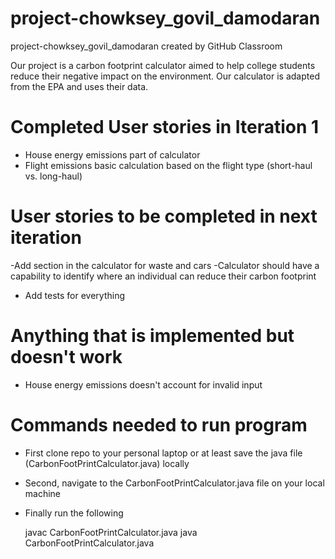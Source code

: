 # project-chowksey_govil_damodaran
project-chowksey_govil_damodaran created by GitHub Classroom

Our project is a carbon footprint calculator aimed to help college students reduce their negative impact on the environment. Our calculator is adapted from the EPA and uses their data.


# Completed User stories in Iteration 1
- House energy emissions part of calculator
- Flight emissions basic calculation based on the flight type (short-haul vs. long-haul)

# User stories to be completed in next iteration
-Add section in the calculator for waste and cars
-Calculator should have a capability to identify where an individual can reduce their carbon footprint
- Add tests for everything

# Anything that is implemented but doesn't work
- House energy emissions doesn't account for invalid input

# Commands needed to run program
- First clone repo to your personal laptop or at least save the java file (CarbonFootPrintCalculator.java) locally
- Second, navigate to the CarbonFootPrintCalculator.java file on your local machine
- Finally run the following

  javac CarbonFootPrintCalculator.java
  java CarbonFootPrintCalculator.java

